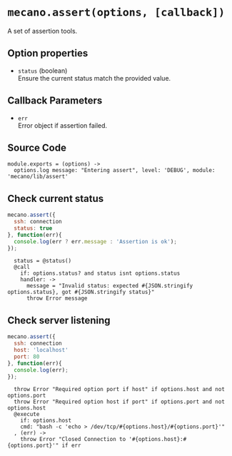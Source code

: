
# `mecano.assert(options, [callback])`

A set of assertion tools.

## Option properties

*   `status` (boolean)   
    Ensure the current status match the provided value.   

## Callback Parameters

*   `err`   
    Error object if assertion failed.   

## Source Code

    module.exports = (options) ->
      options.log message: "Entering assert", level: 'DEBUG', module: 'mecano/lib/assert'

## Check current status

```js
mecano.assert({
  ssh: connection   
  status: true
}, function(err){
  console.log(err ? err.message : 'Assertion is ok');
});
```

      status = @status()
      @call
        if: options.status? and status isnt options.status
        handler: ->
          message = "Invalid status: expected #{JSON.stringify options.status}, got #{JSON.stringify status}"
          throw Error message

## Check server listening

```js
mecano.assert({
  ssh: connection   
  host: 'localhost'
  port: 80
}, function(err){
  console.log(err);
});
```

      throw Error "Required option port if host" if options.host and not options.port
      throw Error "Required option host if port" if options.port and not options.host
      @execute
        if: options.host
        cmd: "bash -c 'echo > /dev/tcp/#{options.host}/#{options.port}'"
      , (err) ->
        throw Error "Closed Connection to '#{options.host}:#{options.port}'" if err

